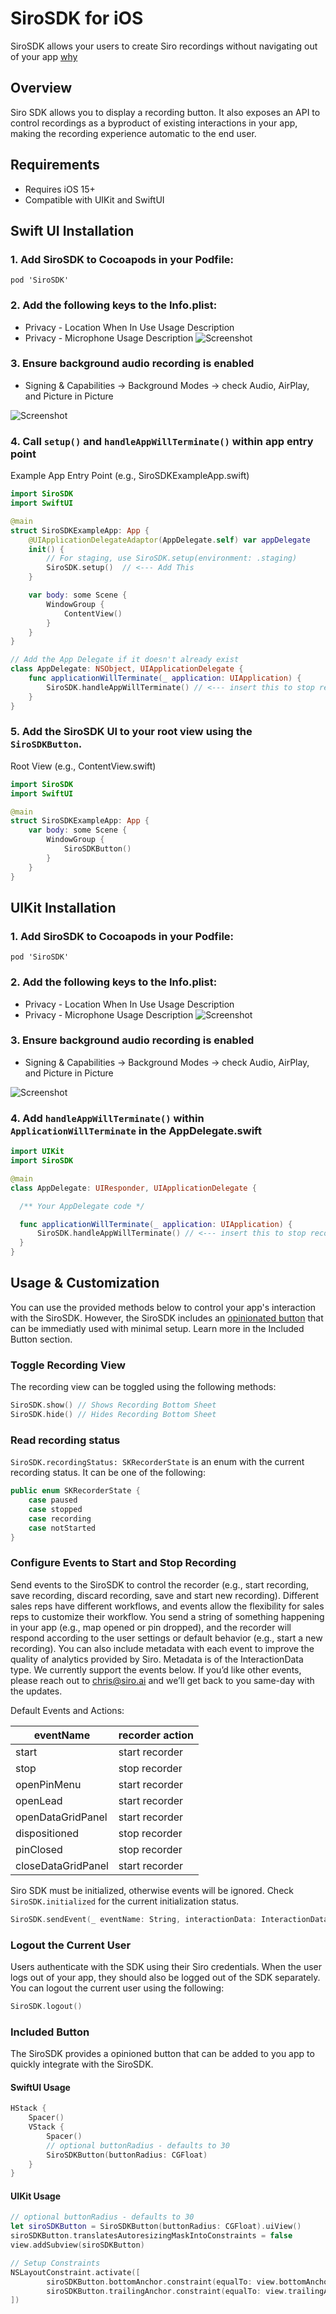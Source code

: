 # SiroSDK for iOS

SiroSDK allows your users to create Siro recordings without navigating out of your app [why](https://www.notion.so/siroai/The-SiroSDK-58b8730f1db842d28fcc171ccb8cd3b6?pvs=4)

## Overview

Siro SDK allows you to display a recording button. It also exposes an API to control recordings as a byproduct of existing interactions in your app, making the recording experience automatic to the end user.

## Requirements

- Requires iOS 15+
- Compatible with UIKit and SwiftUI

## Swift UI Installation

### 1. Add SiroSDK to Cocoapods in your Podfile:

```
pod 'SiroSDK'
```

### 2. Add the following keys to the Info.plist:

- Privacy - Location When In Use Usage Description
- Privacy - Microphone Usage Description
  ![Screenshot](ios/docs/info-plist.png)

### 3. Ensure background audio recording is enabled

- Signing & Capabilities -> Background Modes -> check Audio, AirPlay, and Picture in Picture

![Screenshot](ios/docs/background_modes.png)

### 4. Call `setup()` and `handleAppWillTerminate()` within app entry point

Example App Entry Point (e.g., SiroSDKExampleApp.swift)

```swift
import SiroSDK
import SwiftUI

@main
struct SiroSDKExampleApp: App {
    @UIApplicationDelegateAdaptor(AppDelegate.self) var appDelegate
    init() {
        // For staging, use SiroSDK.setup(environment: .staging)
        SiroSDK.setup()  // <--- Add This
    }

    var body: some Scene {
        WindowGroup {
            ContentView()
        }
    }
}

// Add the App Delegate if it doesn't already exist
class AppDelegate: NSObject, UIApplicationDelegate {
    func applicationWillTerminate(_ application: UIApplication) {
        SiroSDK.handleAppWillTerminate() // <--- insert this to stop recordings in progress when the app is about to terminate
    }
}

```

### 5. Add the SiroSDK UI to your root view using the `SiroSDKButton`.

Root View (e.g., ContentView.swift)

```swift
import SiroSDK
import SwiftUI

@main
struct SiroSDKExampleApp: App {
    var body: some Scene {
        WindowGroup {
            SiroSDKButton()
        }
    }
}
```

## UIKit Installation

### 1. Add SiroSDK to Cocoapods in your Podfile:

```
pod 'SiroSDK'
```

### 2. Add the following keys to the Info.plist:

- Privacy - Location When In Use Usage Description
- Privacy - Microphone Usage Description
  ![Screenshot](ios/docs/info-plist.png)

### 3. Ensure background audio recording is enabled

- Signing & Capabilities -> Background Modes -> check Audio, AirPlay, and Picture in Picture

![Screenshot](ios/docs/background_modes.png)

### 4. Add `handleAppWillTerminate()` within `ApplicationWillTerminate` in the AppDelegate.swift

```swift
import UIKit
import SiroSDK

@main
class AppDelegate: UIResponder, UIApplicationDelegate {

  /** Your AppDelegate code */

  func applicationWillTerminate(_ application: UIApplication) {
      SiroSDK.handleAppWillTerminate() // <--- insert this to stop recordings in progress when the app is about to terminate
  }
}
```

## Usage & Customization

You can use the provided methods below to control your app's interaction with the SiroSDK. However, the SiroSDK includes an [opinionated button](###Included-Button) that can be immediatly used with minimal setup. Learn more in the Included Button section.

### Toggle Recording View

The recording view can be toggled using the following methods:

```swift
SiroSDK.show() // Shows Recording Bottom Sheet
SiroSDK.hide() // Hides Recording Bottom Sheet
```

### Read recording status

`SiroSDK.recordingStatus: SKRecorderState` is an enum with the current recording status. It can be one of the following:

```swift
public enum SKRecorderState {
    case paused
    case stopped
    case recording
    case notStarted
}
```

### Configure Events to Start and Stop Recording

Send events to the SiroSDK to control the recorder (e.g., start recording, save recording, discard recording, save and start new recording).
Different sales reps have different workflows, and events allow the flexibility for sales reps to customize their workflow.
You send a string of something happening in your app (e.g., map opened or pin dropped), and the recorder will respond according to the user settings or default behavior (e.g., start a new recording).
You can also include metadata with each event to improve the quality of analytics provided by Siro. Metadata is of the InteractionData type.
We currently support the events below. If you’d like other events, please reach out to chris@siro.ai and we’ll get back to you same-day with the updates.

Default Events and Actions:

| eventName           | recorder action  |
|---------------------|------------------|
| start               | start recorder   |
| stop                | stop recorder    |
| openPinMenu         | start recorder   |
| openLead            | start recorder   |
| openDataGridPanel   | start recorder   |
| dispositioned       | stop recorder    |
| pinClosed           | stop recorder    |
| closeDataGridPanel  | start recorder   |



Siro SDK must be initialized, otherwise events will be ignored. Check `SiroSDK.initialized` for the current initialization status.

```swift
SiroSDK.sendEvent(_ eventName: String, interactionData: InteractionData?)
```

### Logout the Current User

Users authenticate with the SDK using their Siro credentials. When the user logs out of your app, they should also be logged out of the SDK separately. You can logout the current user using the following:

```swift
SiroSDK.logout()
```

### Included Button

The SiroSDK provides a opinioned button that can be added to you app to quickly integrate with the SiroSDK.

#### SwiftUI Usage

```swift
HStack {
	Spacer()
	VStack {
		Spacer()
 		// optional buttonRadius - defaults to 30
		SiroSDKButton(buttonRadius: CGFloat)
	}
}
```

#### UIKit Usage

```swift
// optional buttonRadius - defaults to 30
let siroSDKButton = SiroSDKButton(buttonRadius: CGFloat).uiView()
siroSDKButton.translatesAutoresizingMaskIntoConstraints = false
view.addSubview(siroSDKButton)

// Setup Constraints
NSLayoutConstraint.activate([
		siroSDKButton.bottomAnchor.constraint(equalTo: view.bottomAnchor),
		siroSDKButton.trailingAnchor.constraint(equalTo: view.trailingAnchor, constant: -8)
])
```
